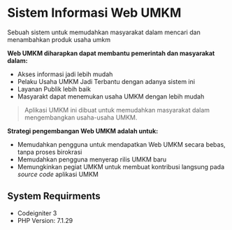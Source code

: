 # Sistem Informasi Web UMKM

Sebuah sistem untuk memudahkan masyarakat dalam mencari dan menambahkan produk usaha umkm

**Web UMKM diharapkan dapat membantu pemerintah dan masyarakat dalam:**

- Akses informasi jadi lebih mudah
- Pelaku Usaha UMKM Jadi Terbantu dengan adanya sistem ini
- Layanan Publik lebih baik
- Masyarakt dapat menemukan usaha UMKM dengan lebih mudah

> Aplikasi UMKM ini dibuat untuk memudahkan masyarakat dalam mengembangkan usaha-usaha UMKM.

**Strategi pengembangan Web UMKM adalah untuk:**

- Memudahkan pengguna untuk mendapatkan Web UMKM secara bebas, tanpa proses birokrasi
- Memudahkan pengguna menyerap rilis UMKM baru
- Memungkinkan pegiat UMKM untuk membuat kontribusi langsung pada _source code_ aplikasi UMKM

## System Requirments

- Codeigniter 3
- PHP Version: 7.1.29

